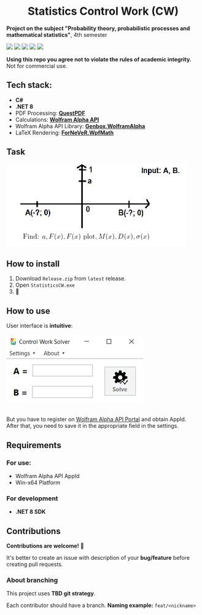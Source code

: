 <h1 align="center">Statistics Control Work (CW)</h1>

**Project on the subject "Probability theory, probabilistic processes and mathematical statistics"**, 4th semester<br>

![](https://img.shields.io/github/actions/workflow/status/xairaven/StatisticsCW/dotnet-desktop.yml?style=plastic)
![](https://img.shields.io/github/v/release/xairaven/StatisticsCW?style=plastic)
![](https://img.shields.io/github/commit-activity/m/xairaven/StatisticsCW?style=plastic)
![](https://img.shields.io/github/license/xairaven/StatisticsCW?style=plastic)
![](https://img.shields.io/github/issues/xairaven/StatisticsCW?style=plastic)

**Using this repo you agree not to violate the rules of academic integrity.**
Not for commercial use.

<h2>Tech stack:</h2>

- **C#**
- **.NET 8**
- PDF Processing: **[QuestPDF](https://www.nuget.org/packages/QuestPDF)**
- Calculations: **[Wolfram Alpha API](https://products.wolframalpha.com/api/)**
- Wolfram Alpha API Library: **[Genbox.WolframAlpha](https://github.com/Genbox/WolframAlpha)**
- LaTeX Rendering: **[ForNeVeR.WpfMath](https://github.com/ForNeVeR/xaml-math)**

<h2>Task</h2>
<img src="Readme/Task.png" alt="Task">

<h2>How to install</h2>

1. Download `Release.zip` from `latest` release.
2. Open `StatisticsCW.exe`
3. 🎉

<h2>How to use</h2>

User interface is **intuitive**:<br><br>
<img src="Readme/Program.png" alt="Main form"><br><br>

But you have to register on [Wolfram Alpha API Portal](https://products.wolframalpha.com/api/) and obtain AppId.<br>
After that, you need to save it in the appropriate field in the settings.

<h2>Requirements</h2>
<h3>For use:</h3>

- Wolfram Alpha API AppId
- Win-x64 Platform

<h3>For development</h3>

- **.NET 8 SDK**

<h2>Contributions</h2>

**Contributions are welcome!** 🎉

It's better to create an issue with description of your **bug/feature** before creating pull requests.

<h3>About branching</h3>

This project uses **TBD git strategy**.

Each contributor should have a branch. **Naming example:** ```feat/<nickname>```